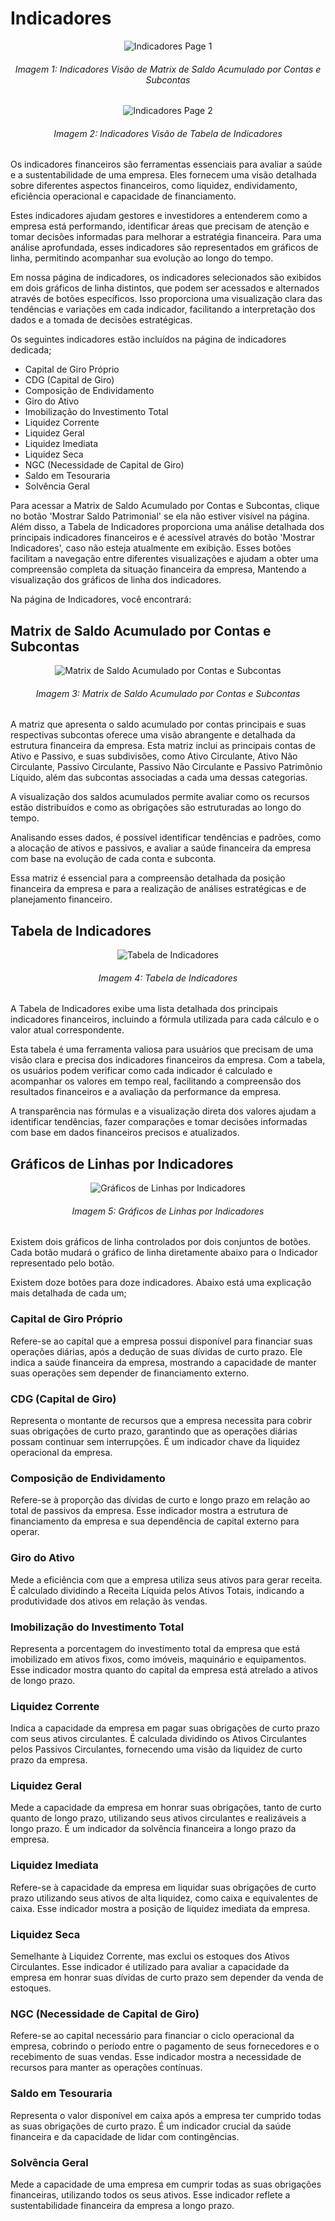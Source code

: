 # Indicadores

<p><div align="center">
  <img src="../../assets/contabilidade_i_page1.png" alt="Indicadores Page 1">
  <h6>Imagem 1: Indicadores Visão de Matrix de Saldo Acumulado por Contas e Subcontas</h6>
  <img src="../../assets/contabilidade_i_page2.png" alt="Indicadores Page 2">
  <h6>Imagem 2: Indicadores Visão de Tabela de Indicadores</h6>
</div></p>

Os indicadores financeiros são ferramentas essenciais para avaliar a saúde e a sustentabilidade de uma empresa. Eles fornecem uma visão detalhada sobre diferentes aspectos financeiros, como liquidez, endividamento, eficiência operacional e capacidade de financiamento. 

Estes indicadores ajudam gestores e investidores a entenderem como a empresa está performando, identificar áreas que precisam de atenção e tomar decisões informadas para melhorar a estratégia financeira. Para uma análise aprofundada, esses indicadores são representados em gráficos de linha, permitindo acompanhar sua evolução ao longo do tempo. 

Em nossa página de indicadores, os indicadores selecionados são exibidos em dois gráficos de linha distintos, que podem ser acessados e alternados através de botões específicos. Isso proporciona uma visualização clara das tendências e variações em cada indicador, facilitando a interpretação dos dados e a tomada de decisões estratégicas.

Os seguintes indicadores estão incluídos na página de indicadores dedicada;

-	Capital de Giro Próprio
- CDG (Capital de Giro)
- Composição de Endividamento
- Giro do Ativo
- Imobilização do Investimento Total
- Liquidez Corrente
- Liquidez Geral
- Liquidez Imediata
- Liquidez Seca
- NGC (Necessidade de Capital de Giro)
- Saldo em Tesouraria
- Solvência Geral

Para acessar a Matrix de Saldo Acumulado por Contas e Subcontas, clique no botão 'Mostrar Saldo Patrimonial' se ela não estiver visível na página. Além disso, a Tabela de Indicadores proporciona uma análise detalhada dos principais indicadores financeiros e é acessível através do botão 'Mostrar Indicadores', caso não esteja atualmente em exibição. Esses botões facilitam a navegação entre diferentes visualizações e ajudam a obter uma compreensão completa da situação financeira da empresa, Mantendo a visualização dos gráficos de linha dos indicadores.

Na página de Indicadores, você encontrará:

## Matrix de Saldo Acumulado por Contas e Subcontas

<div align="center">
  <img src="../../assets/contabilidade_i_contas.png" alt="Matrix de Saldo Acumulado por Contas e Subcontas">
  <h6>Imagem 3: Matrix de Saldo Acumulado por Contas e Subcontas</h6>
</div>

A matriz que apresenta o saldo acumulado por contas principais e suas respectivas subcontas oferece uma visão abrangente e detalhada da estrutura financeira da empresa. Esta matriz inclui as principais contas de Ativo e Passivo, e suas subdivisões, como Ativo Circulante, Ativo Não Circulante, Passivo Circulante, Passivo Não Circulante e Passivo Patrimônio Líquido, além das subcontas associadas a cada uma dessas categorias. 

A visualização dos saldos acumulados permite avaliar como os recursos estão distribuídos e como as obrigações são estruturadas ao longo do tempo. 

Analisando esses dados, é possível identificar tendências e padrões, como a alocação de ativos e passivos, e avaliar a saúde financeira da empresa com base na evolução de cada conta e subconta. 

Essa matriz é essencial para a compreensão detalhada da posição financeira da empresa e para a realização de análises estratégicas e de planejamento financeiro.

## Tabela de Indicadores

<div align="center">
  <img src="../../assets/contabilidade_i_tabela_indicadores.png" alt="Tabela de Indicadores">
  <h6>Imagem 4: Tabela de Indicadores</h6>
</div>

A Tabela de Indicadores exibe uma lista detalhada dos principais indicadores financeiros, incluindo a fórmula utilizada para cada cálculo e o valor atual correspondente. 

Esta tabela é uma ferramenta valiosa para usuários que precisam de uma visão clara e precisa dos indicadores financeiros da empresa. Com a tabela, os usuários podem verificar como cada indicador é calculado e acompanhar os valores em tempo real, facilitando a compreensão dos resultados financeiros e a avaliação da performance da empresa. 

A transparência nas fórmulas e a visualização direta dos valores ajudam a identificar tendências, fazer comparações e tomar decisões informadas com base em dados financeiros precisos e atualizados.

## Gráficos de Linhas por Indicadores

<div align="center">
  <img src="../../assets/contabilidade_i_indicadores.png" alt="Gráficos de Linhas por Indicadores">
  <h6>Imagem 5: Gráficos de Linhas por Indicadores</h6>
</div>

Existem dois gráficos de linha controlados por dois conjuntos de botões. Cada botão mudará o gráfico de linha diretamente abaixo para o Indicador representado pelo botão.

Existem doze botões para doze indicadores. Abaixo está uma explicação mais detalhada de cada um;

### Capital de Giro Próprio
Refere-se ao capital que a empresa possui disponível para financiar suas operações diárias, após a dedução de suas dívidas de curto prazo. Ele indica a saúde financeira da empresa, mostrando a capacidade de manter suas operações sem depender de financiamento externo.
### CDG (Capital de Giro)
Representa o montante de recursos que a empresa necessita para cobrir suas obrigações de curto prazo, garantindo que as operações diárias possam continuar sem interrupções. É um indicador chave da liquidez operacional da empresa.
### Composição de Endividamento
Refere-se à proporção das dívidas de curto e longo prazo em relação ao total de passivos da empresa. Esse indicador mostra a estrutura de financiamento da empresa e sua dependência de capital externo para operar.
### Giro do Ativo
Mede a eficiência com que a empresa utiliza seus ativos para gerar receita. É calculado dividindo a Receita Líquida pelos Ativos Totais, indicando a produtividade dos ativos em relação às vendas.
### Imobilização do Investimento Total
Representa a porcentagem do investimento total da empresa que está imobilizado em ativos fixos, como imóveis, maquinário e equipamentos. Esse indicador mostra quanto do capital da empresa está atrelado a ativos de longo prazo.
### Liquidez Corrente
Indica a capacidade da empresa em pagar suas obrigações de curto prazo com seus ativos circulantes. É calculada dividindo os Ativos Circulantes pelos Passivos Circulantes, fornecendo uma visão da liquidez de curto prazo da empresa.
### Liquidez Geral
Mede a capacidade da empresa em honrar suas obrigações, tanto de curto quanto de longo prazo, utilizando seus ativos circulantes e realizáveis a longo prazo. É um indicador da solvência financeira a longo prazo da empresa.
### Liquidez Imediata
Refere-se à capacidade da empresa em liquidar suas obrigações de curto prazo utilizando seus ativos de alta liquidez, como caixa e equivalentes de caixa. Esse indicador mostra a posição de liquidez imediata da empresa.
### Liquidez Seca
Semelhante à Liquidez Corrente, mas exclui os estoques dos Ativos Circulantes. Esse indicador é utilizado para avaliar a capacidade da empresa em honrar suas dívidas de curto prazo sem depender da venda de estoques.
### NGC (Necessidade de Capital de Giro)
Refere-se ao capital necessário para financiar o ciclo operacional da empresa, cobrindo o período entre o pagamento de seus fornecedores e o recebimento de suas vendas. Esse indicador mostra a necessidade de recursos para manter as operações contínuas.
### Saldo em Tesouraria
Representa o valor disponível em caixa após a empresa ter cumprido todas as suas obrigações de curto prazo. É um indicador crucial da saúde financeira e da capacidade de lidar com contingências.
### Solvência Geral
Mede a capacidade de uma empresa em cumprir todas as suas obrigações financeiras, utilizando todos os seus ativos. Esse indicador reflete a sustentabilidade financeira da empresa a longo prazo.
